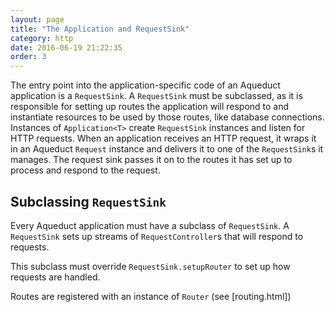 ```yaml
---
layout: page
title: "The Application and RequestSink"
category: http
date: 2016-06-19 21:22:35
order: 3
---
```


The entry point into the application-specific code of an Aqueduct application is a `RequestSink`. A `RequestSink` must be subclassed, as it is responsible for setting up routes the application will respond to and instantiate resources to be used by those routes, like database connections. Instances of `Application<T>` create `RequestSink` instances and listen for HTTP requests. When an application receives an HTTP request, it wraps it in an Aqueduct `Request` instance and delivers it to one of the `RequestSink`s it manages. The request sink passes it on to the routes it has set up to process and respond to the request.

## Subclassing `RequestSink`

Every Aqueduct application must have a subclass of `RequestSink`. A `RequestSink` sets up streams of `RequestController`s that will respond to requests.

This subclass must override `RequestSink.setupRouter` to set up how requests are handled.

 Routes are registered with an instance of `Router` (see [routing.html])
